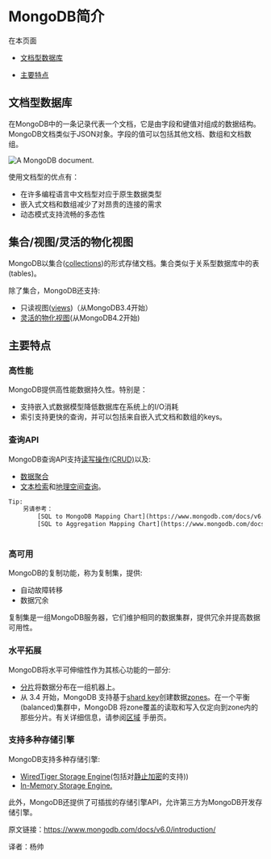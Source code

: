 #  MongoDB简介

在本页面

- [文档型数据库]()

- [主要特点]()



## 文档型数据库

在MongoDB中的一条记录代表一个文档，它是由字段和键值对组成的数据结构。MongoDB文档类似于JSON对象。字段的值可以包括其他文档、数组和文档数组。

![A MongoDB document.](https://www.mongodb.com/docs/v6.0/images/crud-annotated-document.bakedsvg.svg)



使用文档型的优点有：

- 在许多编程语言中文档型对应于原生数据类型			
-  嵌入式文档和数组减少了对昂贵的连接的需求
-  动态模式支持流畅的多态性



## 集合/视图/灵活的物化视图



MongoDB以集合([collections](https://www.mongodb.com/docs/v6.0/core/databases-and-collections/#std-label-collections))的形式存储文档。集合类似于关系型数据库中的表(tables)。

除了集合，MongoDB还支持:

- 只读视图([views](https://www.mongodb.com/docs/v6.0/core/views/))（从MongoDB3.4开始）
- [灵活的物化视图](https://www.mongodb.com/docs/v6.0/core/materialized-views/)(从MongoDB4.2开始)



## 主要特点

### 高性能

 MongoDB提供高性能数据持久性。特别是：

- 支持嵌入式数据模型降低数据库在系统上的I/O消耗
- 索引支持更快的查询，并可以包括来自嵌入式文档和数组的keys。

### 查询API

MongoDB查询API支持[读写操作(CRUD)](https://www.mongodb.com/docs/v6.0/crud/)以及:

- [数据聚合](https://www.mongodb.com/docs/v6.0/core/aggregation-pipeline/)
-  [文本检索](https://www.mongodb.com/docs/v6.0/text-search/)和[地理空间查询](https://www.mongodb.com/docs/v6.0/tutorial/geospatial-tutorial/)。

```html
Tip:
	另请参考：
		[SQL to MongoDB Mapping Chart](https://www.mongodb.com/docs/v6.0/reference/sql-comparison/)
		[SQL to Aggregation Mapping Chart](https://www.mongodb.com/docs/v6.0/reference/sql-aggregation-comparison/)
		
```

### 高可用

MongoDB的复制功能，称为复制集，提供:

- 自动故障转移
- 数据冗余

 复制集是一组MongoDB服务器，它们维护相同的数据集群，提供冗余并提高数据可用性。

### 水平拓展

 MongoDB将水平可伸缩性作为其核心功能的一部分:

- [分片](https://www.mongodb.com/docs/v6.0/sharding/#std-label-sharding-introduction)将数据分布在一组机器上。
- 从 3.4 开始，MongoDB 支持基于[shard key](https://www.mongodb.com/docs/v6.0/reference/glossary/#std-term-shard-key)创建数据[zones](https://www.mongodb.com/docs/v6.0/core/zone-sharding/#std-label-zone-sharding)。在一个平衡(balanced)集群中，MongoDB 将zone覆盖的读取和写入仅定向到zone内的那些分片。有关详细信息，请参阅[区域](https://www.mongodb.com/docs/v6.0/core/zone-sharding/#std-label-zone-sharding) 手册页。

###  支持多种存储引擎

MongoDB支持多种存储引擎:

- [WiredTiger Storage Engine](https://www.mongodb.com/docs/v6.0/core/wiredtiger/)(包括对[静止加密](https://www.mongodb.com/docs/v6.0/core/security-encryption-at-rest/)的支持))
- [In-Memory Storage Engine.](https://www.mongodb.com/docs/v6.0/core/inmemory/)

此外，MongoDB还提供了可插拔的存储引擎API，允许第三方为MongoDB开发存储引擎。





原文链接：https://www.mongodb.com/docs/v6.0/introduction/

译者：杨帅




